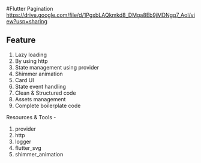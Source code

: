 #Flutter Pagination 
https://drive.google.com/file/d/1PgxbLAQkmkd8_DMga8Eb9jMDNgq7_AoI/view?usp=sharing
## Feature
1. Lazy loading
2. By using http
3. State management using provider
4. Shimmer animation
5. Card UI
6. State event handling
7. Clean & Structured code
8. Assets management
9. Complete boilerplate code

Resources & Tools - 
1. provider
2. http
3. logger
4. flutter_svg
5. shimmer_animation

  
